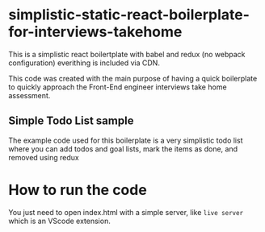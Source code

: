 # simplistic-static-react-boilerplate-for-interviews-takehome
This is a simplistic react boilertplate with babel and redux (no webpack configuration) everithing is included via CDN.

This code was created with the main purpose of having a quick boilerplate to quickly approach the Front-End engineer interviews take home assessment. 

## Simple Todo List sample
The example code used for this boilerplate is a very simplistic todo list where you can add todos and goal lists, mark the items as done, and removed using redux  

# How to run the code

You just need to open index.html with a simple server, like `live server` which is an VScode extension.
